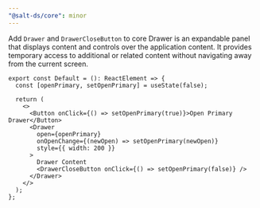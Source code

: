 ```yaml
---
"@salt-ds/core": minor
---
```


Add `Drawer` and `DrawerCloseButton` to core
Drawer is an expandable panel that displays content and controls over the application content. It provides temporary access to additional or related content without navigating away from the current screen.

```tsx
export const Default = (): ReactElement => {
  const [openPrimary, setOpenPrimary] = useState(false);

  return (
    <>
      <Button onClick={() => setOpenPrimary(true)}>Open Primary Drawer</Button>
      <Drawer
        open={openPrimary}
        onOpenChange={(newOpen) => setOpenPrimary(newOpen)}
        style={{ width: 200 }}
      >
        Drawer Content
        <DrawerCloseButton onClick={() => setOpenPrimary(false)} />
      </Drawer>
    </>
  );
};
```
